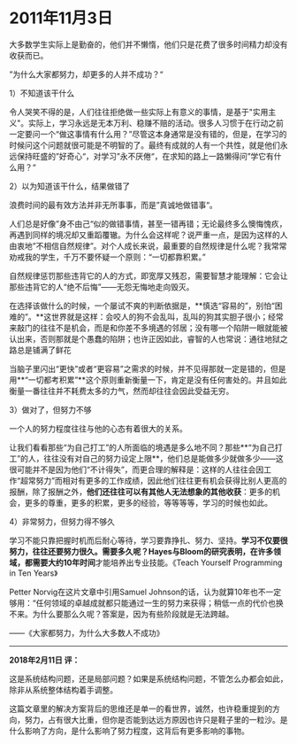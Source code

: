 # 2011年11月3日

大多数学生实际上是勤奋的，他们并不懒惰，他们只是花费了很多时间精力却没有收获而已。

”为什么大家都努力，却更多的人并不成功？“

1）不知道该干什么

令人哭笑不得的是，人们往往拒绝做一些实际上有意义的事情，是基于"实用主义"。实际上，学习永远是无本万利、稳赚不赔的活动。很多人习惯于在行动之前一定要问一个“做这事情有什么用？”尽管这本身通常是没有错的，但是，在学习的时候问这个问题就很可能是不明智的了。最终有成就的人有一个共性，就是他们永远保持旺盛的”好奇心“，对学习”永不厌倦“，在求知的路上一路懒得问”学它有什么用？“

2）以为知道该干什么，结果做错了

浪费时间的最有效方法并非无所事事，而是”真诚地做错事“。

人们总是好像”身不由己“似的做错事情，甚至一错再错；无论最终多么懊悔愧疚，再遇到同样的境况却又重蹈覆辙。为什么会这样呢？说严重一点，是因为这样的人由衷地”不相信自然规律”。对个人成长来说，最重要的自然规律是什么呢？我常常劝戒我的学生，千万不要怀疑一个原则：“一切都靠积累。”

自然规律惩罚那些违背它的人的方式，即宽厚又残忍，需要智慧才能理解：它会让那些违背它的人“绝不后悔”——无怨无悔地走向毁灭。

在选择该做什么的时候，一个屡试不爽的判断依据是，**慎选“容易的”，别怕“困难的”。**这世界就是这样：会咬人的狗不会乱叫，乱叫的狗其实胆子很小；经常来敲门的往往不是机会，而是和你差不多境遇的邻居；没有哪一个陷阱一眼就能被认出来，否则那就是个愚蠢的陷阱；也许正因如此，睿智的人也常说：通往地狱之路总是铺满了鲜花

当脑子里闪出“更快”或者“更容易”之需求的时候，并不见得那就一定是错的，但是用**“一切都考积累”**这个原则重新衡量一下，肯定是没有任何害处的。并且如此衡量一番往往并不耗费太多的力气，然而却往往会因此受益无穷。

3）做对了，但努力不够

一个人的努力程度往往与他的心态有着很大的关系。

让我们看看那些“为自己打工”的人所面临的境遇是多么地不同？那些**“为自己打工”的人，往往没有对自己的努力设定上限**，他们总是能做多少就做多少——这很可能并不是因为他们“不计得失”，而更合理的解释是：这样的人往往会因工作“超常努力”而相对有更多的工作成绩，因此他们往往更有机会获得比别人更高的报酬，除了报酬之外，**他们还往往可以有其他人无法想象的其他收获**：更多的机会，更多的尊重，更多的积累，更多的经验，等等等等，学习的时候也如此。

4）非常努力，但努力得不够久

学习不能只靠把握时机而后耐心等待，学习要靠挣扎、努力、坚持。**学习不仅要很努力，往往还要努力很久。**需要多久呢？Hayes与Bloom的研究表明，在许多领域，都需要**大约10年时间**才能培养出专业技能。《Teach Yourself Programming in Ten Years》

Petter Norvig在这片文章中引用Samuel Johnson的话，认为就算10年也不一定够用：“任何领域的卓越成就都只能通过一生的努力来获得；稍低一点的代价也换不来。为什么要那么久呢？答案是，因为有些阶段就是无法跨越。

——《大家都努力，为什么大多数人不成功》



---

**2018年2月11日  评：**

这是系统结构问题，还是局部问题？如果是系统结构问题，不管怎么办都会如此，除非从系统整体结构着手调整。

这篇文章里的解决方案背后的思维还是单一的看世界，诚然，也许稳重提到的方向，努力，占有很大比重，但你是否能到达远方原因也许只是鞋子里的一粒沙。是什么影响了方向，是什么影响了努力程度，这背后有更多影响的事物。